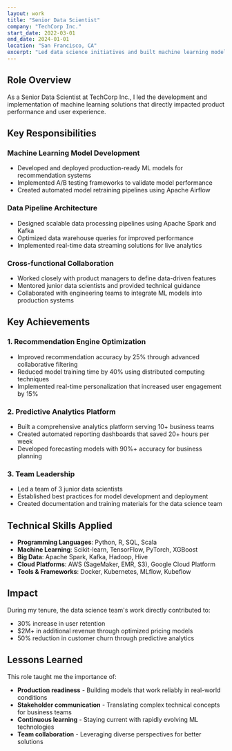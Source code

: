 ```yaml
---
layout: work
title: "Senior Data Scientist"
company: "TechCorp Inc."
start_date: 2022-03-01
end_date: 2024-01-01
location: "San Francisco, CA"
excerpt: "Led data science initiatives and built machine learning models for product optimization."
---
```


## Role Overview

As a Senior Data Scientist at TechCorp Inc., I led the development and implementation of machine learning solutions that directly impacted product performance and user experience.

## Key Responsibilities

### Machine Learning Model Development
- Developed and deployed production-ready ML models for recommendation systems
- Implemented A/B testing frameworks to validate model performance
- Created automated model retraining pipelines using Apache Airflow

### Data Pipeline Architecture
- Designed scalable data processing pipelines using Apache Spark and Kafka
- Optimized data warehouse queries for improved performance
- Implemented real-time data streaming solutions for live analytics

### Cross-functional Collaboration
- Worked closely with product managers to define data-driven features
- Mentored junior data scientists and provided technical guidance
- Collaborated with engineering teams to integrate ML models into production systems

## Key Achievements

### 1. Recommendation Engine Optimization
- Improved recommendation accuracy by 25% through advanced collaborative filtering
- Reduced model training time by 40% using distributed computing techniques
- Implemented real-time personalization that increased user engagement by 15%

### 2. Predictive Analytics Platform
- Built a comprehensive analytics platform serving 10+ business teams
- Created automated reporting dashboards that saved 20+ hours per week
- Developed forecasting models with 90%+ accuracy for business planning

### 3. Team Leadership
- Led a team of 3 junior data scientists
- Established best practices for model development and deployment
- Created documentation and training materials for the data science team

## Technical Skills Applied

- **Programming Languages**: Python, R, SQL, Scala
- **Machine Learning**: Scikit-learn, TensorFlow, PyTorch, XGBoost
- **Big Data**: Apache Spark, Kafka, Hadoop, Hive
- **Cloud Platforms**: AWS (SageMaker, EMR, S3), Google Cloud Platform
- **Tools & Frameworks**: Docker, Kubernetes, MLflow, Kubeflow

## Impact

During my tenure, the data science team's work directly contributed to:
- 30% increase in user retention
- $2M+ in additional revenue through optimized pricing models
- 50% reduction in customer churn through predictive analytics

## Lessons Learned

This role taught me the importance of:
- **Production readiness** - Building models that work reliably in real-world conditions
- **Stakeholder communication** - Translating complex technical concepts for business teams
- **Continuous learning** - Staying current with rapidly evolving ML technologies
- **Team collaboration** - Leveraging diverse perspectives for better solutions 